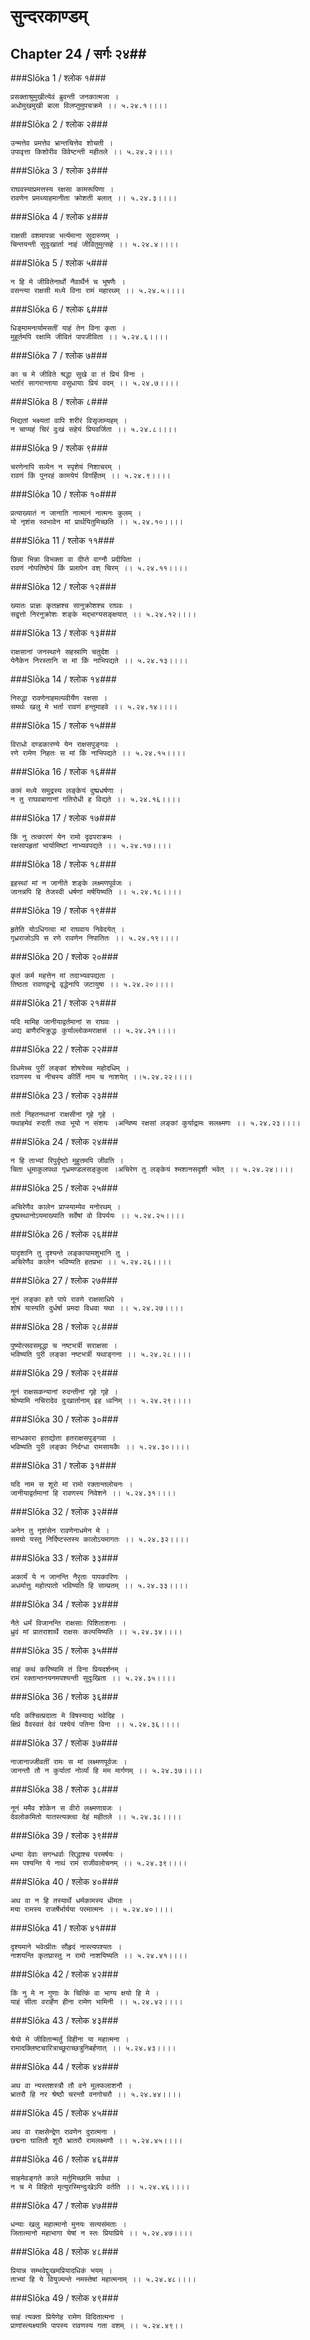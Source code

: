 सुन्दरकाण्डम्
===============================


## Chapter 24  / सर्गः २४##


###Slōka 1 / श्लोक १###


    प्रसक्ताश्रुमुखीत्येवं ब्रुवन्ती जनकात्मजा ।
    अधोमुखमुखी बाला विलप्तुमुपचक्रमे ।। ५.२४.१।।।।


###Slōka 2 / श्लोक २###


    उन्मत्तेव प्रमत्तेव भ्रान्तचित्तेव शोचती ।
    उपावृत्ता किशोरीव विवेष्टन्ती महीतले ।। ५.२४.२।।।।


###Slōka 3 / श्लोक ३###


    राघवस्याप्रमत्तस्य रक्षसा कामरूपिणा ।
    रावणेन प्रमथ्याहमानीता क्रोशती बलात् ।। ५.२४.३।।।।


###Slōka 4 / श्लोक ४###


    राक्षसी वशमापन्ना भर्त्यमाना सुदारुणम् ।
    चिन्तयन्ती सुदुःखार्ता नाहं जीवितुमुत्सहे ।। ५.२४.४।।।।


###Slōka 5 / श्लोक ५###


    न हि मे जीवितेनार्थो नैवार्थैर्न च भूषणैः ।
    वसन्त्या राक्षसी मध्ये विना रामं महारथम् ।। ५.२४.५।।।।


###Slōka 6 / श्लोक ६###


    धिङ्मामनार्यामसतीं याहं तेन विना कृता ।
    मुहूर्तमपि रक्षामि जीवितं पापजीविता ।। ५.२४.६।।।।


###Slōka 7 / श्लोक ७###


    का च मे जीविते श्रद्धा सुखे वा तं प्रियं विना ।
    भर्तारं सागरान्ताया वसुधायाः प्रियं वदम् ।। ५.२४.७।।।।


###Slōka 8 / श्लोक ८###


    भिद्यतां भक्ष्यतां वापि शरीरं विसृजाम्यहम् ।
    न चाप्यहं चिरं दुःखं सहेयं प्रियवर्जिता ।। ५.२४.८।।।।


###Slōka 9 / श्लोक ९###


    चरणेनापि सव्येन न स्पृशेयं निशाचरम् ।
    रावणं किं पुनरहं कामयेयं विगर्हितम् ।। ५.२४.९।।।।


###Slōka 10 / श्लोक १०###


    प्रत्याख्यातं न जानाति नात्मानं नात्मनः कुलम् ।
    यो नृशंस स्वभावेन मां प्रार्थयितुमिच्छति ।। ५.२४.१०।।।।


###Slōka 11 / श्लोक ११###


    छिन्ना भिन्ना विभक्ता वा दीप्ते वाग्नौ प्रदीपिता ।
    रावणं नोपतिष्ठेयं किं प्रलापेन वश् चिरम् ।। ५.२४.११।।।।


###Slōka 12 / श्लोक १२###


    ख्यातः प्राज्ञः कृतज्ञश्च सानुक्रोशश्च राघवः ।
    सद्वृत्तो निरनुक्रोशः शङ्के मद्भाग्यसङ्क्षयात् ।। ५.२४.१२।।।।


###Slōka 13 / श्लोक १३###


    राक्षसानां जनस्थाने सहस्राणि चतुर्दश ।
    येनैकेन निरस्तानि स मां किं नाभिपद्यते ।। ५.२४.१३।।।।


###Slōka 14 / श्लोक १४###


    निरुद्धा रावणेनाहमल्पवीर्येण रक्षसा ।
    समर्थः खलु मे भर्ता रावणं हन्तुमाहवे ।। ५.२४.१४।।।।


###Slōka 15 / श्लोक १५###


    विराधो दण्डकारण्ये येन राक्षसपुङ्गवः ।
    रणे रामेण निहतः स मां किं नाभिपद्यते ।। ५.२४.१५।।।।


###Slōka 16 / श्लोक १६###


    कामं मध्ये समुद्रस्य लङ्केयं दुष्प्रधर्षणा ।
    न तु राघवबाणानां गतिरोधी ह विद्यते ।। ५.२४.१६।।।।


###Slōka 17 / श्लोक १७###


    किं नु तत्कारणं येन रामो दृढपराक्रमः ।
    रक्षसापहृतां भार्यामिष्टां नाभ्यवपद्यते ।। ५.२४.१७।।।।


###Slōka 18 / श्लोक १८###


    इहस्थां मां न जानीते शङ्के लक्ष्मणपूर्वजः ।
    जानन्नपि हि तेजस्वी धर्षणां मर्षयिष्यति ।। ५.२४.१८।।।।


###Slōka 19 / श्लोक १९###


    हृतेति योऽधिगत्वा मां राघवाय निवेदयेत् ।
    गृध्रराजोऽपि स रणे रावणेन निपातितः ।। ५.२४.१९।।।।


###Slōka 20 / श्लोक २०###


    कृतं कर्म महत्तेन मां तदाभ्यवपद्यता ।
    तिष्ठता रावणद्वन्द्वे वृद्धेनापि जटायुषा ।। ५.२४.२०।।।।


###Slōka 21 / श्लोक २१###


    यदि मामिह जानीयाद्वर्तमानां स राघवः ।
    अद्य बाणैरभिक्रुद्धः कुर्याल्लोकमराक्षसं ।। ५.२४.२१।।।।


###Slōka 22 / श्लोक २२###


    विधमेच्च पुरीं लङ्कां शोषयेच्च महोदधिम् ।
    रावणस्य च नीचस्य कीर्तिं नाम च नाशयेत् ।।५.२४.२२।।।।


###Slōka 23 / श्लोक २३###


    ततो निहतनथानां राक्षसीनां गृहे गृहे ।
    यथाहमेवं रुदती तथा भूयो न संशयः ।अन्विष्य रक्षसां लङ्कां कुर्याद्रामः सलक्ष्मणः ।। ५.२४.२३।।।।


###Slōka 24 / श्लोक २४###


    न हि ताभ्यां रिपुर्दृष्टो मुहूतमपि जीवति ।
    चिता धूमाकुलपथा गृध्रमण्डलसङ्कुला ।अचिरेण तु लङ्केयं श्मशानसदृशी भवेत् ।। ५.२४.२४।।।।


###Slōka 25 / श्लोक २५###


    अचिरेणैव कालेन प्राप्स्याम्येव मनोरथम् ।
    दुष्प्रस्थानोऽयमाख्याति सर्वेषां वो विपर्ययः ।। ५.२४.२५।।।।


###Slōka 26 / श्लोक २६###


    यादृशानि तु दृश्यन्ते लङ्कायामशुभानि तु ।
    अचिरेणैव कालेन भविष्यति हतप्रभा ।। ५.२४.२६।।।।


###Slōka 27 / श्लोक २७###


    नूनं लङ्का हते पापे रावणे राक्षसाधिपे ।
    शोषं यास्यति दुर्धर्षा प्रमदा विधवा यथा ।। ५.२४.२७।।।।


###Slōka 28 / श्लोक २८###


    पुष्योत्सवसमृद्धा च नष्टभर्त्री सराक्षसा ।
    भविष्यति पुरी लङ्का नष्टभर्त्री यथाङ्गना ।। ५.२४.२८।।।।


###Slōka 29 / श्लोक २९###


    नूनं राक्षसकन्यानां रुदन्तीनां गृहे गृहे ।
    श्रोष्यामि नचिरादेव दुःखार्तानाम् इह ध्वनिम् ।। ५.२४.२९।।।।


###Slōka 30 / श्लोक ३०###


    सान्धकारा हतद्योता हतराक्षसपुङ्गवा ।
    भविष्यति पुरी लङ्का निर्दग्धा रामसायकैः ।। ५.२४.३०।।।।


###Slōka 31 / श्लोक ३१###


    यदि नाम स शूरो मां रामो रक्तान्तलोचनः ।
    जानीयाद्वर्तमानां हि रावणस्य निवेशने ।। ५.२४.३१।।।।


###Slōka 32 / श्लोक ३२###


    अनेन तु नृशंसेन रावणेनाधमेन मे ।
    समयो यस्तु निर्दिष्टस्तस्य कालोऽयमागतः ।। ५.२४.३२।।।।


###Slōka 33 / श्लोक ३३###


    अकार्यं ये न जानन्ति नैरृताः पापकारिणः ।
    अधर्मात्तु महोत्पातो भविष्यति हि साम्प्रतम् ।। ५.२४.३३।।।।


###Slōka 34 / श्लोक ३४###


    नैते धर्मं विजानन्ति राक्षसाः पिशिताशनाः ।
    ध्रुवं मां प्रातराशार्थे राक्षसः कल्पयिष्यति ।। ५.२४.३४।।।।


###Slōka 35 / श्लोक ३५###


    साहं कथं करिष्यामि तं विना प्रियदर्शनम् ।
    रामं रक्तान्तनयनमपश्यन्ती सुदुःखिता ।। ५.२४.३५।।।।


###Slōka 36 / श्लोक ३६###


    यदि कश्चित्प्रदाता मे विषस्याद्य भवेदिह ।
    क्षिप्रं वैवस्वतं देवं पश्येयं पतिना विना ।। ५.२४.३६।।।।


###Slōka 37 / श्लोक ३७###


    नाजानाज्जीवतीं रामः स मां लक्ष्मणपूर्वजः ।
    जानन्तौ तौ न कुर्यातां नोर्व्यां हि मम मार्गणम् ।। ५.२४.३७।।।।


###Slōka 38 / श्लोक ३८###


    नूनं ममैव शोकेन स वीरो लक्ष्मणाग्रजः ।
    देवलोकमितो यातस्त्यक्त्वा देहं महीतले ।। ५.२४.३८।।।।


###Slōka 39 / श्लोक ३९###


    धन्या देवाः सगन्धर्वाः सिद्धाश्च परमर्षयः ।
    मम पश्यन्ति ये नाथं रामं राजीवलोचनम् ।। ५.२४.३९।।।।


###Slōka 40 / श्लोक ४०###


    अथ वा न हि तस्यार्थे धर्मकामस्य धीमतः ।
    मया रामस्य राजर्षेर्भार्यया परमात्मनः ।। ५.२४.४०।।।।


###Slōka 41 / श्लोक ४१###


    दृश्यमाने भवेत्प्रीतः सौहृदं नास्त्यपश्यतः ।
    नाशयन्ति कृतघ्रास्तु न रामो नाशयिष्यति ।। ५.२४.४१।।।।


###Slōka 42 / श्लोक ४२###


    किं नु मे न गुणाः के चित्किं वा भाग्य क्षयो हि मे ।
    याहं सीता वरार्हेण हीना रामेण भामिनी ।। ५.२४.४२।।।।


###Slōka 43 / श्लोक ४३###


    श्रेयो मे जीवितान्मर्तुं विहीना या महात्मना ।
    रामादक्लिष्टचारित्राच्छूराच्छत्रुनिबर्हणात् ।। ५.२४.४३।।।।


###Slōka 44 / श्लोक ४४###


    अथ वा न्यस्तशस्त्रौ तौ वने मूलफलाशनौ ।
    भ्रातरौ हि नर श्रेष्ठौ चरन्तौ वनगोचरौ ।। ५.२४.४४।।।।


###Slōka 45 / श्लोक ४५###


    अथ वा राक्षसेन्द्रेण रावणेन दुरात्मना ।
    छद्मना घातितौ शूरौ भ्रातरौ रामलक्ष्मणौ ।। ५.२४.४५।।।।


###Slōka 46 / श्लोक ४६###


    साहमेवङ्गते काले मर्तुमिच्छामि सर्वथा ।
    न च मे विहितो मृत्युरस्मिन्दुःखेऽपि वर्तति ।। ५.२४.४६।।।।


###Slōka 47 / श्लोक ४७###


    धन्याः खलु महात्मानो मुनयः सत्यसंमताः ।
    जितात्मानो महाभागा येषां न स्तः प्रियाप्रिये ।। ५.२४.४७।।।।


###Slōka 48 / श्लोक ४८###


    प्रियान्न सम्भवेद्दुःखमप्रियादधिकं भयम् ।
    ताभ्यां हि ये वियुज्यन्ते नमस्तेषां महात्मनाम् ।। ५.२४.४८।।।।


###Slōka 49 / श्लोक ४९###


    साहं त्यक्ता प्रियेणेह रामेण विदितात्मना ।
    प्राणांस्त्यक्ष्यामि पापस्य रावणस्य गता वशम् ।। ५.२४.४९।।


